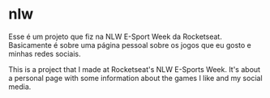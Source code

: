 # nlw

Esse é um projeto que fiz na NLW E-Sport Week da Rocketseat. Basicamente é sobre uma página pessoal
sobre os jogos que eu gosto e minhas redes sociais.

This is a project that I made at Rocketseat's NLW E-Sports Week.
It's about a personal page with some information
about the games I like and my social media.
